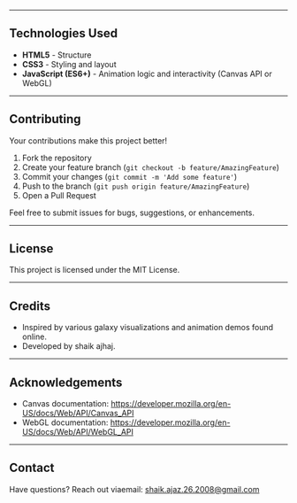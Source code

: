 
---

## Technologies Used

- **HTML5** - Structure
- **CSS3** - Styling and layout
- **JavaScript (ES6+)** - Animation logic and interactivity (Canvas API or WebGL)

---

## Contributing

Your contributions make this project better!

1. Fork the repository
2. Create your feature branch (`git checkout -b feature/AmazingFeature`)
3. Commit your changes (`git commit -m 'Add some feature'`)
4. Push to the branch (`git push origin feature/AmazingFeature`)
5. Open a Pull Request

Feel free to submit issues for bugs, suggestions, or enhancements.

---

## License

This project is licensed under the MIT License.

---

## Credits

- Inspired by various galaxy visualizations and animation demos found online.
- Developed by shaik ajhaj.

---

## Acknowledgements

- Canvas documentation: https://developer.mozilla.org/en-US/docs/Web/API/Canvas_API
- WebGL documentation: https://developer.mozilla.org/en-US/docs/Web/API/WebGL_API

---

## Contact

Have questions? Reach out viaemail: shaik.ajaz.26.2008@gmail.com

